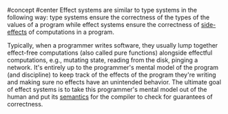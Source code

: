 #concept #center
Effect systems are similar to type systems in the following way: type systems ensure the correctness of the types of the values of a program while effect systems ensure the correctness of [side-effects](Effects.md) of computations in a program.

Typically, when a programmer writes software, they usually lump together effect-free computations (also called pure functions) alongside effectful computations, e.g., mutating state, reading from the disk, pinging a network. It's entirely up to the programmer's mental model of the program (and discipline) to keep track of the effects of the program they're writing and making sure no effects have an unintended behavior. The ultimate goal of effect systems is to take this programmer's mental model out of the human and put its [semantics](Handlers.md) for the compiler to check for guarantees of correctness.